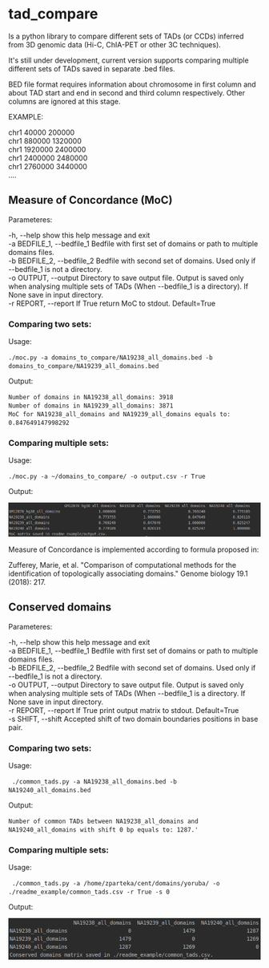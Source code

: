 # tad_compare

Is a python library to compare different sets of TADs (or CCDs) inferred from 3D genomic data (Hi-C, ChIA-PET or other 3C techniques).

It's still under development, current version supports comparing multiple different sets of TADs saved in separate .bed files.

BED file format requires information about chromosome in first column and about TAD start and end in second and third column respectively. Other columns are ignored at this stage. 

EXAMPLE:

chr1	40000	200000  
chr1	880000	1320000  
chr1	1920000	2400000  
chr1	2400000	2480000  
chr1	2760000	3440000  
....

## Measure of Concordance (MoC)
Parameteres:  

  -h, --help            show this help message and exit  
  -a BEDFILE_1, --bedfile_1  Bedfile with first set of domains or path to multiple domains files.  
  -b BEDFILE_2, --bedfile_2  Bedfile with second set of domains. Used only if --bedfile_1 is not a directory.  
  -o OUTPUT, --output
                        Directory to save output file. Output is saved only
                        when analysing multiple sets of TADs (When --bedfile_1
                        is a directory). If None save in input directory.  
  -r REPORT, --report
                        If True return MoC to stdout. Default=True
 

### Comparing two sets:
Usage:

`./moc.py -a domains_to_compare/NA19238_all_domains.bed -b domains_to_compare/NA19239_all_domains.bed`


Output:

`Number of domains in NA19238_all_domains: 3918`  
`Number of domains in NA19239_all_domains: 3871`  
`MoC for NA19238_all_domains and NA19239_all_domains equals to: 0.847649147998292`

### Comparing multiple sets:

Usage:

`./moc.py -a ~/domains_to_compare/ -o output.csv -r True`

Output:

![Alt text](./readme_example/output.png)


Measure of Concordance is implemented according to formula proposed in:  

Zufferey, Marie, et al. "Comparison of computational methods for the identification of topologically associating domains." Genome biology 19.1 (2018): 217.

## Conserved domains

Parameteres:  

  -h, --help            show this help message and exit  
  -a BEDFILE_1, --bedfile_1  Bedfile with first set of domains or path to multiple domains files.  
  -b BEDFILE_2, --bedfile_2  Bedfile with second set of domains. Used only if --bedfile_1 is not a directory.   
  -o OUTPUT, --output  Directory to save output file. Output is saved only
                        when analysing multiple sets of TADs (When --bedfile_1
                        is a directory. If None save in input directory.  
  -r  REPORT, --report If True print output matrix to stdout. Default=True  
  -s SHIFT, --shift 
                        Accepted shift of two domain boundaries positions in
                        base pair.  

### Comparing two sets:
Usage:  

` ./common_tads.py -a NA19238_all_domains.bed -b NA19240_all_domains.bed`

Output:  

`Number of common TADs between NA19238_all_domains and NA19240_all_domains with shift 0 bp equals to: 1287.'`
### Comparing multiple sets:
Usage:

` ./common_tads.py -a /home/zparteka/cent/domains/yoruba/ -o ./readme_example/common_tads.csv -r True -s 0`

Output:

![Alt text](./readme_example/conserved_tads.png)